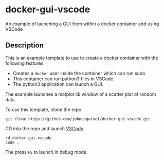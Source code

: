 # docker-gui-vscode
An example of launching a GUI from within a docker container and using VSCode

## Description
This is an example template to use to create a docker container with the following features
 * Creates a `docker` user inside the container which can run sudo
 * This container can run python3 files in VSCode.
 * The python3 application can launch a GUI.

The example launches a matplot lib window of a scatter plot of random data.

To use this template, clone the repo
```
git clone https://github.com/johnesquivel/docker-gui-vscode.git
```

CD into the repo and launch [VSCode](https://code.visualstudio.com/docs/setup/linux).
```
cd docker-gui-vscode
code .
```

The press `F5` to launch in debug mode.
